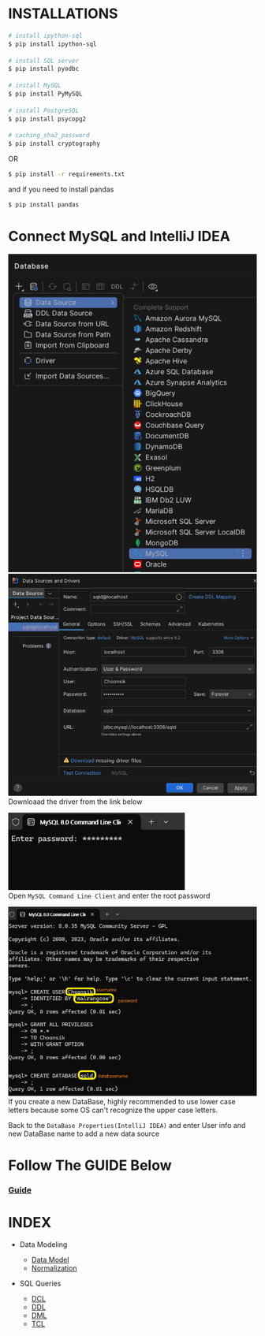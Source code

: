 # INSTALLATIONS

```bash
# install ipython-sql
$ pip install ipython-sql

# install SQL server
$ pip install pyodbc

# install MySQL
$ pip install PyMySQL

# install PostgreSQL
$ pip install psycopg2

# caching_sha2_password
$ pip install cryptography
```


OR

```bash
$ pip install -r requirements.txt
```

and if you need to install pandas
```bash
$ pip install pandas
```

# Connect MySQL and IntelliJ IDEA
![MySQL+IntelliJ_01.png](assets/MySQL+IntelliJ_01.png)  
![MySQL+IntelliJ_02.png](assets/MySQL+IntelliJ_02.png)  
Downloaad the driver from the link below  

![MySQL+IntelliJ_03.png](assets/MySQL+IntelliJ_03.png)  
Open `MySQL Command Line Client` and enter the root password  

![MySQL+IntelliJ_04.png](assets/MySQL+IntelliJ_04.png)  
If you create a new DataBase, highly recommended to use lower case letters because some OS can't recognize the upper case letters.  

Back to the `DataBase Properties(IntelliJ IDEA)` and enter User info and new DataBase name to add a new data source



# Follow The GUIDE Below
### [Guide](/Guide.ipynb)

# INDEX
- Data Modeling
  - [Data Model](/Data-Modeling/Data-Model.md)
  - [Normalization](/Data-Modeling/Normalization.md)
  
- SQL Queries
  - [DCL](/SQL-Queries/DCL.ipynb)
  - [DDL](/SQL-Queries/DDL.ipynb)
  - [DML](/SQL-Queries/DML.ipynb)
  - [TCL](/SQL-Queries/TCL.ipynb)